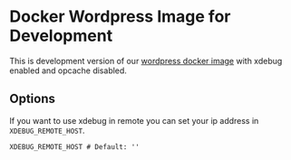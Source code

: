 # Docker Wordpress Image for Development
This is development version of our [wordpress docker image](https://github.com/devgeniem/docker-wordpress) with xdebug enabled and opcache disabled.

## Options
If you want to use xdebug in remote you can set your ip address in `XDEBUG_REMOTE_HOST`.
```
XDEBUG_REMOTE_HOST # Default: ''
```
